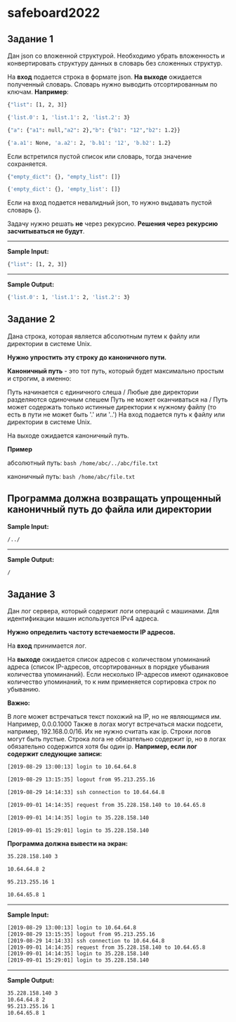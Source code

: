 # safeboard2022
## Задание 1
Дан json cо вложенной структурой. Необходимо убрать вложенность и конвертировать структуру данных в словарь без сложенных структур.

На **вход** подается строка в формате json. **На выходе** ожидается полученный словарь. Словарь нужно выводить отсортированным по ключам. **Например**:

```bash
{"list": [1, 2, 3]}

{'list.0': 1, 'list.1': 2, 'list.2': 3}

{"a": {"a1": null,"a2": 2},"b": {"b1": "12","b2": 1.2}}

{'a.a1': None, 'a.a2': 2, 'b.b1': '12', 'b.b2': 1.2}
```
Если встретился пустой список или словарь, тогда значение сохраняется.
```bash
{"empty_dict": {}, "empty_list": []}

{'empty_dict': {}, 'empty_list': []}
```
Если на вход подается невалидный json, то нужно выдавать пустой словарь {}.

Задачу нужно решать **не** через рекурсию. **Решения через рекурсию засчитываться не будут**.

----
**Sample Input:**
```bash
{"list": [1, 2, 3]}
```
----
**Sample Output:**
```bash
{'list.0': 1, 'list.1': 2, 'list.2': 3}
```
## Задание 2
Дана строка, которая является абсолютным путем к файлу или директории в системе Unix.

**Нужно упростить эту строку до каноничного пути.**

**Каноничный путь** - это тот путь, который будет максимально простым и строгим, а именно:

Путь начинается с единичного слеша /
Любые две директории разделяются одиночным слешем
Путь не может оканчиваться на /
Путь может содержать только истинные директории к нужному файлу (то есть в пути не может быть '.' или '..')
На вход подается путь к файлу или директории в системе Unix.

На выходе ожидается каноничный путь.

**Пример**

абсолютный путь: ```bash /home/abc/../abc/file.txt ```

каноничный путь: ```bash /home/abc/file.txt ```

**Программа должна возвращать упрощенный каноничный путь до файла или директории**
----
**Sample Input:**
```bash
/../
```
----
**Sample Output:**
```bash
/
```
## Задание 3
Дан лог сервера, который содержит логи операций с машинами. Для идентификации машин используется IPv4 адреса.

**Нужно определить частоту встечаемости IP адресов.**

На **вход** принимается лог.

На **выходе** ожидается список адресов с количеством упоминаний адреса (список IP-адресов, отсортированных в порядке убывания количества упоминаний). Если несколько IP-адресов имеют одинаковое количество упоминаний, то к ним применяется сортировка строк по убыванию.

**Важно:**

В логе может встречаться текст похожий на IP, но не являющимся им. Например, 0.0.0.1000
Также в логах могут встречаться маски подсети, например, 192.168.0.0/16. Их не нужно считать как ip.
Строки логов могут быть пустые.
Строка лога не обязательно содержит ip, но в логах обязательно содержится хотя бы один ip.
**Например, если лог содержит следующие записи:**
```bash
[2019-08-29 13:00:13] login to 10.64.64.8

[2019-08-29 13:15:35] logout from 95.213.255.16

[2019-08-29 14:14:33] ssh connection to 10.64.64.8

[2019-09-01 14:14:35] request from 35.228.158.140 to 10.64.65.8

[2019-09-01 14:14:35] login to 35.228.158.140

[2019-09-01 15:29:01] login to 35.228.158.140
```

**Программа должна вывести на экран:**
```bash
35.228.158.140 3

10.64.64.8 2

95.213.255.16 1

10.64.65.8 1
```
----
**Sample Input:**
```bash
[2019-08-29 13:00:13] login to 10.64.64.8
[2019-08-29 13:15:35] logout from 95.213.255.16
[2019-08-29 14:14:33] ssh connection to 10.64.64.8
[2019-09-01 14:14:35] request from 35.228.158.140 to 10.64.65.8
[2019-09-01 14:14:35] login to 35.228.158.140
[2019-09-01 15:29:01] login to 35.228.158.140
```
----
**Sample Output:**
```bash
35.228.158.140 3
10.64.64.8 2
95.213.255.16 1
10.64.65.8 1
```

